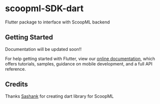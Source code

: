 # scoopml-SDK-dart


Flutter package to interface with ScoopML backend

## Getting Started

Documentation will be updated soon!!



For help getting started with Flutter, view our 
[online documentation](https://flutter.dev/docs), which offers tutorials, 
samples, guidance on mobile development, and a full API reference.

## Credits

Thanks [Sashank](https://github.com/sashankvisweshwaran) for creating dart library for ScoopML
